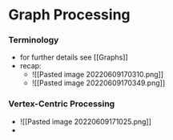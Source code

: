 # Graph Processing
### Terminology
+ for further details see [[Graphs]]
+ recap:
	+ ![[Pasted image 20220609170310.png]]
	+ ![[Pasted image 20220609170349.png]]

### Vertex-Centric Processing
+ ![[Pasted image 20220609171025.png]]
+ 


